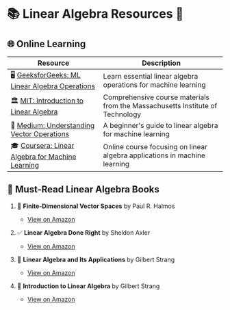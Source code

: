 # 📚 Linear Algebra Resources 🧮

## 🌐 Online Learning

| Resource | Description |
|----------|-------------|
| 🖥️ [GeeksforGeeks: ML Linear Algebra Operations](https://www.geeksforgeeks.org/ml-linear-algebra-operations/) | Learn essential linear algebra operations for machine learning |
| 🏛️ [MIT: Introduction to Linear Algebra](https://math.mit.edu/~gs/linearalgebra/ila5/indexila5.html) | Comprehensive course materials from the Massachusetts Institute of Technology |
| 📝 [Medium: Understanding Vector Operations](https://medium.com/@bhuwon/understanding-vector-operations-a-beginners-guide-to-linear-algebra-for-machine-learning-3ac22cfd4162) | A beginner's guide to linear algebra for machine learning |
| 🎓 [Coursera: Linear Algebra for Machine Learning](https://www.coursera.org/learn/linear-algebra-machine-learning) | Online course focusing on linear algebra applications in machine learning |

## 📖 Must-Read Linear Algebra Books

1. 🌟 **Finite-Dimensional Vector Spaces** by Paul R. Halmos
   - [View on Amazon](https://www.amazon.com/Finite-Dimensional-Vector-Spaces-Paul-Halmos/dp/0387900934)

2. ✅ **Linear Algebra Done Right** by Sheldon Axler
   - [View on Amazon](https://www.amazon.com/Linear-Algebra-Done-Sheldon-Axler/dp/3319110799)

3. 🔢 **Linear Algebra and Its Applications** by Gilbert Strang
   - [View on Amazon](https://www.amazon.com/Linear-Algebra-Its-Applications-4th/dp/0030105676)

4. 🚀 **Introduction to Linear Algebra** by Gilbert Strang
   - [View on Amazon](https://www.amazon.com/Introduction-Linear-Algebra-Gilbert-Strang/dp/0980232775)
